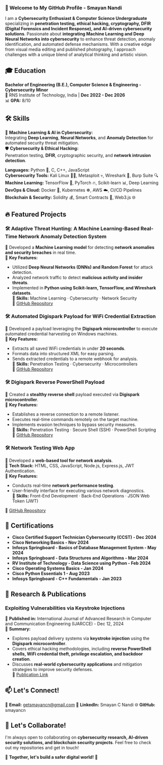 ### 🔹 Welcome to My GitHub Profile - Smayan Nandi

I am a **Cybersecurity Enthusiast & Computer Science Undergraduate** specializing in **penetration testing, ethical hacking, cryptography, DFIR (Digital Forensics and Incident Response), and AI-driven cybersecurity solutions**. Passionate about **integrating Machine Learning and Deep Neural Networks into cybersecurity** to enhance threat detection, anomaly identification, and automated defense mechanisms. With a creative edge from visual media editing and published photography, I approach challenges with a unique blend of analytical thinking and artistic vision.



## 🎓 Education

 **Bachelor of Engineering (B.E.), Computer Science & Engineering - Cybersecurity Minor**  
📍 RNS Institute of Technology, India | **Dec 2022 - Dec 2026**  
📊 **GPA:** 8/10



## 🛠️ Skills

 🎯 **Machine Learning & AI in Cybersecurity:**  
Integrating **Deep Learning**, **Neural Networks**, and **Anomaly Detection** for automated security threat mitigation.  
🛡️ **Cybersecurity & Ethical Hacking:**  
Penetration testing, **DFIR**, cryptographic security, and **network intrusion detection**.  

**Languages:** Python 🐍, C, C++, JavaScript  
**Cybersecurity Tools:** Kali Linux 🏴‍☠️, Metasploit 💀, Wireshark 🌊, Burp Suite 🔍  
**Machine Learning:** TensorFlow 🤖, PyTorch 🔥, Scikit-learn 📊, Deep Learning  
**DevOps & Cloud:** Docker 🐳, Kubernetes ☸️, AWS ☁️, CI/CD Pipelines  
**Blockchain & Security:** Solidity 💰, Smart Contracts 📝, Web3.js 🌐  



## 🔥 Featured Projects

### 🛠 **Adaptive Threat Hunting: A Machine Learning-Based Real-Time Network Anomaly Detection System**
🔹 Developed a **Machine Learning model** for detecting **network anomalies and security breaches** in real time.  
🔹 **Key Features:**  
  - Utilized **Deep Neural Networks (DNNs) and Random Forest** for attack detection.  
  - Analyzed network traffic to detect **malicious activity and insider threats**.  
  - Implemented in **Python using Scikit-learn, TensorFlow, and Wireshark datasets**.  
🔹 **Skills:** Machine Learning · Cybersecurity · Network Security  
🔗 [GitHub Repository](https://github.com/smayancn/threat-hunter/tree/v1)

### 🛠 **Automated Digispark Payload for WiFi Credential Extraction**
🔹 Developed a payload leveraging the **Digispark microcontroller** to execute automated credential harvesting on Windows machines.  
🔹 **Key Features:**  
  - Extracts all saved WiFi credentials in under **20 seconds**.  
  - Formats data into structured XML for easy parsing.  
  - Sends extracted credentials to a remote webhook for analysis.  
🔹 **Skills:** Penetration Testing · Cybersecurity · Microcontrollers  
🔗 [GitHub Repository](https://github.com/aspects1/digispark-payloads)

### 🛠 **Digispark Reverse PowerShell Payload**
🔹 Created a **stealthy reverse shell** payload executed via **Digispark microcontroller**.  
🔹 **Key Features:**  
  - Establishes a reverse connection to a remote listener.  
  - Executes real-time commands remotely on the target machine.  
  - Implements evasion techniques to bypass security measures.  
🔹 **Skills:** Penetration Testing · Secure Shell (SSH) · PowerShell Scripting  
🔗 [GitHub Repository](https://github.com/aspects1/digispark-payloads)

### 🛠 **Network Testing Web App**
🔹 Developed a **web-based tool for network analysis**.  
🔹 **Tech Stack:** HTML, CSS, JavaScript, Node.js, Express.js, JWT Authentication.  
🔹 **Key Features:**  
  - Conducts real-time **network performance testing**.  
  - User-friendly interface for executing various network diagnostics.  
🔹 **Skills:** Front-End Development · Back-End Operations · JSON Web Token (JWT)

🔗 [GitHub Repository](https://github.com/aspects1/network-testing-web-app)



## 🔖 Certifications
- **Cisco Certified Support Technician Cybersecurity (CCST) - Dec 2024**
- **Cisco Networking Basics - Nov 2024**
- **Infosys Springboard - Basics of Database Management System - May 2024**
- **Infosys Springboard - Data Structures and Algorithms - Mar 2024**
- **RV Institute of Technology - Data Science using Python - Feb 2024**
- **Cisco Operating Systems Basics - Jan 2024**
- **Cisco Python Essentials 1 - Aug 2023**
- **Infosys Springboard - C++ Fundamentals - Jan 2023**



## 📜 Research & Publications

### **Exploiting Vulnerabilities via Keystroke Injections**
📄 **Published in:** International Journal of Advanced Research in Computer and Communication Engineering (IJARCCE) - Dec 12, 2024  
🔹 **Summary:**  
  - Explores payload delivery systems via **keystroke injection** using the **Digispark microcontroller**.  
  - Covers ethical hacking methodologies, including **reverse PowerShell shells, WiFi credential theft, privilege escalation, and backdoor creation**.  
  - Discusses **real-world cybersecurity applications** and mitigation strategies to improve security defenses.  
🔗 [Publication Link](https://ijarcce.com/papers/exploiting-vulnerabilities-using-keystroke-injections/)



## 📫 Let's Connect!
📧 **Email:** getsmayancn@gmail.com 
🔗 **LinkedIn:** Smayan C Nandi
🌐 **GitHub:** smayancn



## 🤝 Let's Collaborate!
I'm always open to collaborating on **cybersecurity research, AI-driven security solutions, and blockchain security projects**. Feel free to check out my repositories and get in touch!

🚀 **Together, let's build a safer digital world!** 🔐
